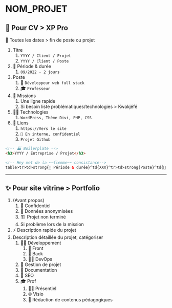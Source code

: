 # NOM_PROJET

## 🧠 Pour CV > XP Pro

📝 Toutes les dates > fin de poste ou projet

1. Titre
   1. `YYYY / Client / Projet`
   2. `YYYY / Client / Poste`
2. 📅 Période & durée
   1. `09/2022 - 2 jours`
3. Poste
   1. 💼 `Développeur web full stack`
   2. 🎓 `Professeur`
4. 🎯 Missions
   1. Une ligne rapide
   2. Si besoin liste problématiques/technologies > Kwakjéfé
5. 👨‍💻 Technologies
   1. `WordPress, Thème Divi, PHP, CSS`
6. 🔗 Liens
   1. `https://Vers le site`
   2. `🙈 En interne, confidentiel`
   3. `Projet Github`

```html
<!-- 🏭 Boilerplate -->
<h3>YYYY / Entreprise / Projet</h3>

<!-- Hey met de la ~~flemme~~ consistance-->
table>tr>td>strong{📅 Période & durée}^td{XXX}^tr>td>strong{Poste}^td{💼 Développeur web full stack}+td{🎓 Professeur}^tr>td>strong{🎯 Missions}^td{Description one line}+td>ul>li{Si plusieurs lignes}+li>em{yay}^^^tr>td>strong{👨‍💻 Technologies}^td{XXX}^tr>td>strong{🔗 Liens}^td{https://Vers le site}+td{🙈 En interne, confidentiel}+td{Projet Github}
```

---

## ✨ Pour site vitrine > Portfolio

1. (Avant propos)
   1. 🙈 Confidentiel
   2. 👥 Données anonymisées
   3. 🏗️ Projet non terminé
   4. Si problème lors de la mission
2. ⚡️ Description rapide du projet
3. Description détaillée du projet, catégoriser
   1. 👨‍💻 Développement
      1. 🎨 Front
      2. 💾 Back
      3. 🐳🤖 DevOps
   2. 👷 Gestion de projet
   3. 📝 Documentation
   4. 💬 SEO
   5. 🎓 Prof
      1. 🙋‍♂️ Présentiel
      2. 🌐 Visio
      3. 📝 Rédaction de contenus pédagogiques
